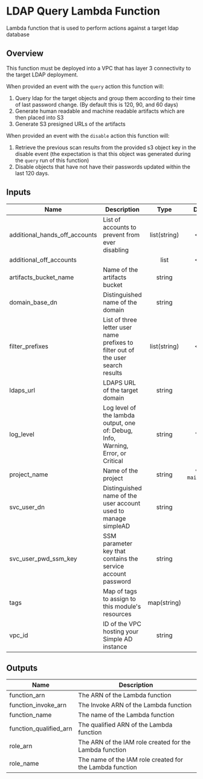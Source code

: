 # LDAP Query Lambda Function

Lambda function that is used to perform actions against a target ldap database

## Overview

This function must be deployed into a VPC that has layer 3 connectivity to the target LDAP deployment.

When provided an event with the `query` action this function will:

1. Query ldap for the target objects and group them according to their time of last password change. (By default this is 120, 90, and 60 days)
2. Generate human readable and machine readable artifacts which are then placed into S3
3. Generate S3 presigned URLs of the artifacts

When provided an event with the `disable` action this function will:

1. Retrieve the previous scan results from the provided s3 object key in the disable event (the expectation is that this object was generated during the `query` run of this function)
2. Disable objects that have not have their passwords updated within the last 120 days.

## Inputs

| Name | Description | Type | Default | Required |
|------|-------------|:----:|:-----:|:-----:|
| additional\_hands\_off\_accounts | List of accounts to prevent from ever disabling | list(string) | `<list>` | no |
| additional\_off\_accounts |  | list | `<list>` | no |
| artifacts\_bucket\_name | Name of the artifacts bucket | string | n/a | yes |
| domain\_base\_dn | Distinguished name of the domain | string | n/a | yes |
| filter\_prefixes | List of three letter user name prefixes to filter out of the user search results | list(string) | `<list>` | no |
| ldaps\_url | LDAPS URL of the target domain | string | n/a | yes |
| log\_level | Log level of the lambda output, one of: Debug, Info, Warning, Error, or Critical | string | `"Info"` | no |
| project\_name | Name of the project | string | `"ldap-maintainer"` | no |
| svc\_user\_dn | Distinguished name of the user account used to manage simpleAD | string | n/a | yes |
| svc\_user\_pwd\_ssm\_key | SSM parameter key that contains the service account password | string | n/a | yes |
| tags | Map of tags to assign to this module's resources | map(string) | `<map>` | no |
| vpc\_id | ID of the VPC hosting your Simple AD instance | string | n/a | yes |

## Outputs

| Name | Description |
|------|-------------|
| function\_arn | The ARN of the Lambda function |
| function\_invoke\_arn | The Invoke ARN of the Lambda function |
| function\_name | The name of the Lambda function |
| function\_qualified\_arn | The qualified ARN of the Lambda function |
| role\_arn | The ARN of the IAM role created for the Lambda function |
| role\_name | The name of the IAM role created for the Lambda function |

